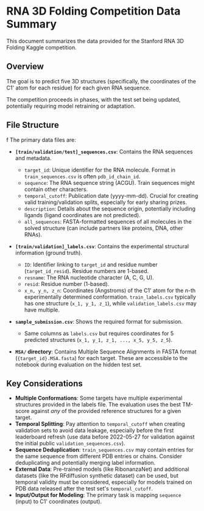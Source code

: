 # RNA 3D Folding Competition Data Summary

This document summarizes the data provided for the Stanford RNA 3D Folding Kaggle competition.

## Overview

The goal is to predict five 3D structures (specifically, the coordinates of the C1' atom for each residue) for each given RNA sequence.

The competition proceeds in phases, with the test set being updated, potentially requiring model retraining or adaptation.

## File Structure
f
The primary data files are:

*   **`[train/validation/test]_sequences.csv`**: Contains the RNA sequences and metadata.
    *   `target_id`: Unique identifier for the RNA molecule. Format in `train_sequences.csv` is often `pdb_id_chain_id`.
    *   `sequence`: The RNA sequence string (ACGU). Train sequences might contain other characters.
    *   `temporal_cutoff`: Publication date (yyyy-mm-dd). Crucial for creating valid training/validation splits, especially for early sharing prizes.
    *   `description`: Details about the sequence origin, potentially including ligands (ligand coordinates are not predicted).
    *   `all_sequences`: FASTA-formatted sequences of all molecules in the solved structure (can include partners like proteins, DNA, other RNAs).

*   **`[train/validation]_labels.csv`**: Contains the experimental structural information (ground truth).
    *   `ID`: Identifier linking to `target_id` and residue number (`target_id_resid`). Residue numbers are 1-based.
    *   `resname`: The RNA nucleotide character (A, C, G, U).
    *   `resid`: Residue number (1-based).
    *   `x_n, y_n, z_n`: Coordinates (Angstroms) of the C1' atom for the *n*-th experimentally determined conformation. `train_labels.csv` typically has one structure (`x_1, y_1, z_1`), while `validation_labels.csv` may have multiple.

*   **`sample_submission.csv`**: Shows the required format for submission.
    *   Same columns as `labels.csv` but requires coordinates for 5 predicted structures (`x_1, y_1, z_1, ..., x_5, y_5, z_5`).

*   **`MSA/` directory**: Contains Multiple Sequence Alignments in FASTA format (`{target_id}.MSA.fasta`) for each target. These are accessible to the notebook during evaluation on the hidden test set.

## Key Considerations

*   **Multiple Conformations**: Some targets have multiple experimental structures provided in the labels file. The evaluation uses the best TM-score against *any* of the provided reference structures for a given target.
*   **Temporal Splitting**: Pay attention to `temporal_cutoff` when creating validation sets to avoid data leakage, especially before the first leaderboard refresh (use data before 2022-05-27 for validation against the initial public `validation_sequences.csv`).
*   **Sequence Deduplication**: `train_sequences.csv` may contain entries for the same sequence from different PDB entries or chains. Consider deduplicating and potentially merging label information.
*   **External Data**: Pre-trained models (like RibonanzaNet) and additional datasets (like the RFdiffusion synthetic dataset) can be used, but temporal validity must be considered, especially for models trained on PDB data released after the test set's `temporal_cutoff`.
*   **Input/Output for Modeling**: The primary task is mapping `sequence` (input) to C1' coordinates (output). 